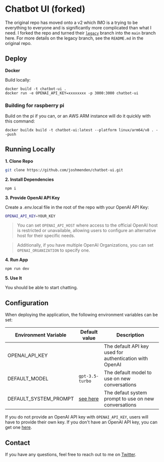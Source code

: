 # Chatbot UI (forked)

The original repo has moved onto a v2 which IMO is a trying to be everything to everyone and is significantly more complicated than what I need. I forked the repo and turned their [`legacy`](https://github.com/mckaywrigley/chatbot-ui/tree/legacy) branch into the `main` branch here. For more details on the legacy branch, see the `README.md` in the original repo.

## Deploy

**Docker**

Build locally:

```shell
docker build -t chatbot-ui .
docker run -e OPENAI_API_KEY=xxxxxxxx -p 3000:3000 chatbot-ui
```

### Building for raspberry pi

Build on the pi if you can, or an AWS ARM instance will do it quickly with this command:
```
docker buildx build -t chatbot-ui:latest --platform linux/arm64/v8 . --push
```

## Running Locally

**1. Clone Repo**

```bash
git clone https://github.com/joshmenden/chatbot-ui.git
```

**2. Install Dependencies**

```bash
npm i
```

**3. Provide OpenAI API Key**

Create a .env.local file in the root of the repo with your OpenAI API Key:

```bash
OPENAI_API_KEY=YOUR_KEY
```

> You can set `OPENAI_API_HOST` where access to the official OpenAI host is restricted or unavailable, allowing users to configure an alternative host for their specific needs.

> Additionally, if you have multiple OpenAI Organizations, you can set `OPENAI_ORGANIZATION` to specify one.

**4. Run App**

```bash
npm run dev
```

**5. Use It**

You should be able to start chatting.

## Configuration

When deploying the application, the following environment variables can be set:

| Environment Variable  | Default value                  | Description                                             |
| --------------------- | ------------------------------ | ------------------------------------------------------- |
| OPENAI_API_KEY        |                                | The default API key used for authentication with OpenAI |
| DEFAULT_MODEL         | `gpt-3.5-turbo`                | The default model to use on new conversations           |
| DEFAULT_SYSTEM_PROMPT | [see here](utils/app/const.ts) | The defaut system prompt to use on new conversations    |

If you do not provide an OpenAI API key with `OPENAI_API_KEY`, users will have to provide their own key.
If you don't have an OpenAI API key, you can get one [here](https://platform.openai.com/account/api-keys).

## Contact

If you have any questions, feel free to reach out to me on [Twitter](https://twitter.com/mckaywrigley).
